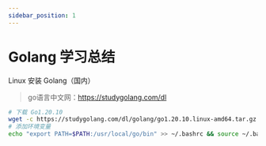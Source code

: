 ```yaml
---
sidebar_position: 1
---
```


# Golang 学习总结

Linux 安装 Golang（国内）
>go语言中文网：https://studygolang.com/dl

```bash
# 下载 Go1.20.10
wget -c https://studygolang.com/dl/golang/go1.20.10.linux-amd64.tar.gz -O - | sudo tar -xz -C /usr/local
# 添加环境变量
echo "export PATH=$PATH:/usr/local/go/bin" >> ~/.bashrc && source ~/.bashrc
```


